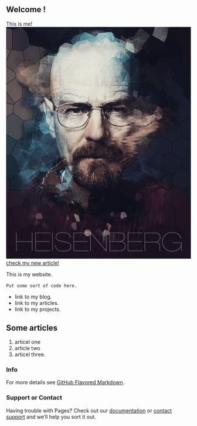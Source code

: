 ## Welcome !
This is me!
![this is me](./pix/meberg.png)
[check my new article!](./articles/article000.html)

This is my website.

```
Put some sort of code here.
```
- link to my blog.
- link to my articles.
- link to my projects.

## Some articles
1. articel one
2. article two
3. articel three.

### Info

For more details see [GitHub Flavored Markdown](https://guides.github.com/features/mastering-markdown/).

### Support or Contact

Having trouble with Pages? Check out our [documentation](https://docs.github.com/categories/github-pages-basics/) or [contact support](https://support.github.com/contact) and we’ll help you sort it out.
